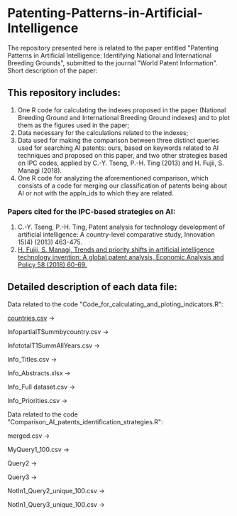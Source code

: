 # Patenting-Patterns-in-Artificial-Intelligence

The repository presented here is related to the paper entitled "Patenting Patterns in Artificial Intelligence: 
Identifying National and International Breeding Grounds", submitted to the journal "World Patent Information". Short description of the paper:

## This repository includes:
1. One R code for calculating the indexes proposed in the paper (National Breeding Ground and International Breeding Ground indexes) and to plot them as the figures used in the paper;
2. Data necessary for the calculations related to the indexes;
3. Data used for making the comparison between three distinct queries used for searching AI patents: ours, based on keywords related to AI techniques and proposed on this paper,  and two other strategies based on IPC codes, applied by C.-Y. Tseng, P.-H. Ting (2013) and H. Fujii, S. Managi (2018).
4. One R code for analyzing the aforementioned comparison, which consists of a code for merging our classification of patents being about AI or not with the appln_ids to which they are related.

### Papers cited for the IPC-based strategies on AI: 
1. C.-Y. Tseng, P.-H. Ting, Patent analysis for technology development of artificial intelligence: A country-level comparative study, Innovation 15(4) (2013) 463-475.
2. [H. Fujii, S. Managi, Trends and priority shifts in artificial intelligence technology invention: A global patent analysis, Economic Analysis and Policy 58 (2018) 60-69.](https://www.sciencedirect.com/science/article/pii/S0313592617302539?casa_token=X1FH2BIiAvYAAAAA:ot96qmUKvB5IUu80Lg1OwRzN57hOXhhhSaWK0XYHt1Zg3Bm3SSjFpwFl6NPQVOALnaDvVOnRzw)

## Detailed description of each data file:

Data related to the code "Code_for_calculating_and_ploting_indicators.R":

[countries.csv](https://github.com/matheusleusin/Patenting-Patterns-in-Artificial-Intelligence/blob/master/data/countries.csv) →

InfopartialTSummbycountry.csv →

InfototalT1SummAllYears.csv →

Info_Titles.csv →

Info_Abstracts.xlsx →

Info_Full dataset.csv →

Info_Priorities.csv →

Data related to the code "Comparison_AI_patents_identification_strategies.R":

merged.csv → 

MyQuery1_100.csv → 

Query2 →

Query3 →

NotIn1_Query2_unique_100.csv →

NotIn1_Query3_unique_100.csv → 

